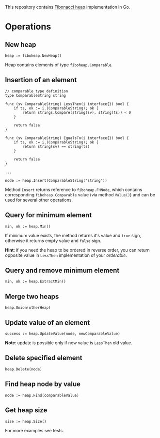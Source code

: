 This repository contains [Fibonacci heap](https://en.wikipedia.org/wiki/Fibonacci_heap) implementation in Go.

# Operations

## New heap
```
heap := fiboheap.NewHeap()
```

Heap contains elements of type `fiboheap.Comparable`.

## Insertion of an element
```
// comparable type definition
type ComparableString string

func (sv ComparableString) LessThen(i interface{}) bool {
    if ts, ok := i.(ComparableString); ok {
        return strings.Compare(string(sv), string(ts)) < 0
    }

    return false
}

func (sv ComparableString) EqualsTo(i interface{}) bool {
    if ts, ok := i.(ComparableString); ok {
        return string(sv) == string(ts)
    }

    return false
}

...

node := heap.Insert(ComparableString("string"))
```
Method `Insert` returns reference to `fiboheap.FHNode`, which contains corresponding `fiboheap.Comparable` value (via method `Value()`) and can be used for several other operations.

## Query for minimum element
```
min, ok := heap.Min()
```
If minimum value exists, the method returns it's value and `true` sign, otherwise it returns empty value and `false` sign.

**Hint**: if you need the heap to be ordered in reverse order, you can return opposite value in `LessThen` implementation of your *orderable*.

## Query and remove minimum element
```
min, ok := heap.ExtractMin()
```

## Merge two heaps
```
heap.Union(otherHeap)
```

## Update value of an element
```
success := heap.UpdateValue(node, newComparableValue)
```
**Note**: update is possible only if new value is `LessThen` old value.

## Delete specified element
```
heap.Delete(node)
```

## Find heap node by value
```
node := heap.Find(comparableValue)
```

## Get heap size
```
size := heap.Size()
```

For more examples see tests.

